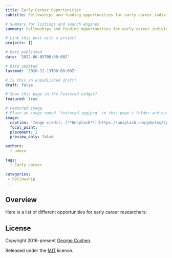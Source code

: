 ```yaml
---
title: Early Career Opportunities
subtitle: Fellowships and funding opportunities for early career individuals.

# Summary for listings and search engines
summary: Fellowships and funding opportunities for early career individuals.

# Link this post with a project
projects: []

# Date published
date: '2022-06-05T00:00:00Z'

# Date updated
lastmod: '2020-12-13T00:00:00Z'

# Is this an unpublished draft?
draft: false

# Show this page in the Featured widget?
featured: true

# Featured image
# Place an image named `featured.jpg/png` in this page's folder and customize its options here.
image:
  caption: 'Image credit: [**Unsplash**](https://unsplash.com/photos/CpkOjOcXdUY)'
  focal_point: ''
  placement: 2
  preview_only: false

authors:
  - admin

tags:
  - Early career

categories:
 - Fellowship
---
```



## Overview

Here is a list of different opportunities for early career researchers:



## License

Copyright 2016-present [George Cushen](https://georgecushen.com).

Released under the [MIT](https://github.com/wowchemy/wowchemy-hugo-themes/blob/master/LICENSE.md) license.
